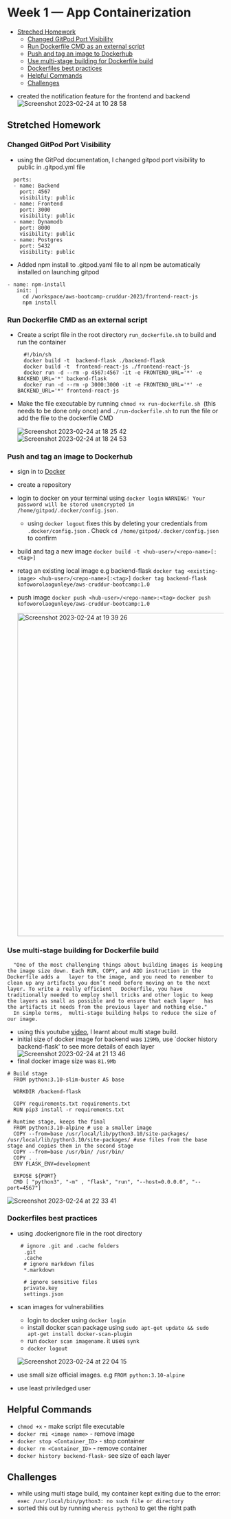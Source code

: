 # Week 1 — App Containerization
* [Streched Homework](#stretched-homework)
  * [Changed GitPod Port Visibility](#changed-gitpod-port-visibility)
  * [Run Dockerfile CMD as an external script](#run-dockerfile-cmd-as-an-external-script)
  * [Push and tag an image to Dockerhub](#push-and-tag-an-image-to-dockerhub)
  * [Use multi-stage building for Dockerfile build](#use-multi-stage-building-for-dockerfile-build)
  * [Dockerfiles best practices](#dockerfiles-best-practices)
  * [Helpful Commands](#helpful-commands)
  * [Challenges](#challenges)

- created the notification feature for the frontend and backend
![Screenshot 2023-02-24 at 10 28 58](https://user-images.githubusercontent.com/22412589/221156102-6ee589d2-a2ef-4e73-a242-6e2dd768fa86.png)

## Stretched Homework

### Changed GitPod Port Visibility
  - using the GitPod documentation, I changed gitpod port visibility to public in .gitpod.yml file
  ```
    ports:
    - name: Backend
      port: 4567
      visibility: public
    - name: Frontend
      port: 3000
      visibility: public
    - name: Dynamodb
      port: 8000
      visibility: public
    - name: Postgres
      port: 5432
      visibility: public
  ```
 - Added npm install to .gitpod.yaml file to all npm be automatically installed on launching gitpod
 ```
 - name: npm-install
    init: |
      cd /workspace/aws-bootcamp-cruddur-2023/frontend-react-js
      npm install
  ```
### Run Dockerfile CMD as an external script
- Create a script file in the root directory `run_dockerfile.sh` to build and run the container
    ```
      #!/bin/sh
      docker build -t  backend-flask ./backend-flask
      docker build -t  frontend-react-js ./frontend-react-js
      docker run -d --rm -p 4567:4567 -it -e FRONTEND_URL='*' -e BACKEND_URL='*' backend-flask
      docker run -d --rm -p 3000:3000 -it -e FRONTEND_URL='*' -e BACKEND_URL='*' frontend-react-js
    ```
- Make the file executable by running `chmod +x run-dockerfile.sh `(this needs to be done only once) and `./run-dockerfile.sh` to run the file or add the file to the dockerfile CMD

  ![Screenshot 2023-02-24 at 18 25 42](https://user-images.githubusercontent.com/22412589/221260031-b95a69a0-658e-45a7-805c-4423935077cd.png)
  ![Screenshot 2023-02-24 at 18 24 53](https://user-images.githubusercontent.com/22412589/221259915-d5cf0780-5174-471e-81f1-7f1ced603e78.png)

### Push and tag an image to Dockerhub
- sign in to [Docker](https://hub.docker.com/)
- create a repository 
- login to docker on your terminal using
 `docker login`
 `WARNING! Your password will be stored unencrypted in /home/gitpod/.docker/config.json.`
   - using `docker logout` fixes this by deleting your credentials from `.docker/config.json` . Check `cd /home/gitpod/.docker/config.json` to confirm
- build and tag a new image
  `docker build -t <hub-user>/<repo-name>[:<tag>]`
- retag an existing local image e.g backend-flask
 `docker tag <existing-image> <hub-user>/<repo-name>[:<tag>]`
 `docker tag backend-flask kofoworolaogunleye/aws-cruddur-bootcamp:1.0`
- push image
  `docker push <hub-user>/<repo-name>:<tag>`
  `docker push kofoworolaogunleye/aws-cruddur-bootcamp:1.0`
  
  <img width="752" alt="Screenshot 2023-02-24 at 19 39 26" src="https://user-images.githubusercontent.com/22412589/221275282-86564130-364a-4af1-8066-2c5f9664408f.png">

### Use multi-stage building for Dockerfile build

```
  "One of the most challenging things about building images is keeping the image size down. Each RUN, COPY, and ADD instruction in the Dockerfile adds a   layer to the image, and you need to remember to clean up any artifacts you don’t need before moving on to the next layer. To write a really efficient   Dockerfile, you have traditionally needed to employ shell tricks and other logic to keep the layers as small as possible and to ensure that each layer   has the artifacts it needs from the previous layer and nothing else." 
  In simple terms,  multi-stage building helps to reduce the size of our image.
```
- using this youtube [video]([https://www.youtube.com/watch?v=1tHCVIO8Q04&ab_channel=CloudWithRaj](https://www.youtube.com/watch?v=5hSus7e4X1U&ab_channel=TechwithMike)), I learnt about multi stage build.
- initial size of docker image for backend was `129Mb`, use `docker history backend-flask' to see more details of each layer
  ![Screenshot 2023-02-24 at 21 13 46](https://user-images.githubusercontent.com/22412589/221294294-19e6846e-1777-4a6e-881d-9ec781cddbc4.png)
- final docker image size was `81.9Mb`
```
# Build stage
  FROM python:3.10-slim-buster AS base

  WORKDIR /backend-flask

  COPY requirements.txt requirements.txt
  RUN pip3 install -r requirements.txt

# Runtime stage, keeps the final
  FROM python:3.10-alpine # use a smaller image
  COPY --from=base /usr/local/lib/python3.10/site-packages/ /usr/local/lib/python3.10/site-packages/ #use files from the base stage and copies them in the second stage
  COPY --from=base /usr/bin/ /usr/bin/
  COPY . .
  ENV FLASK_ENV=development

  EXPOSE ${PORT}
  CMD [ "python3", "-m" , "flask", "run", "--host=0.0.0.0", "--port=4567"]
```
   ![Screenshot 2023-02-24 at 22 33 41](https://user-images.githubusercontent.com/22412589/221307742-03adaf25-678d-49cc-a419-367d57aacf05.png)

### Dockerfiles best practices
- using .dockerignore file in the root directory 
  ```
   # ignore .git and .cache folders
    .git
    .cache
    # ignore markdown files
    *.markdown

    # ignore sensitive files
    private.key
    settings.json
  ```
- scan images for vulnerabilities
   - login to docker using `docker login`
   - install docker scan package using `sudo apt-get update && sudo apt-get install docker-scan-plugin`
   - run `docker scan imagename`. it uses `synk`
   - `docker logout`
   
    ![Screenshot 2023-02-24 at 22 04 15](https://user-images.githubusercontent.com/22412589/221302077-706259b9-1202-426a-a0e1-3a01b659cf33.png)

- use small size official images. e.g `FROM python:3.10-alpine`
- use least priviledged user 

## Helpful Commands
- `chmod +x` - make script file executable
- `docker rmi <image name>` - remove image
- `docker stop <Container_ID>` - stop container
- `docker rm <Container_ID>` - remove container
- `docker history backend-flask`- see size of each layer

## Challenges
- while using multi stage build, my container kept exiting due to the error:
   `exec /usr/local/bin/python3: no such file or directory`
- sorted this out by running `whereis python3` to get the right path
